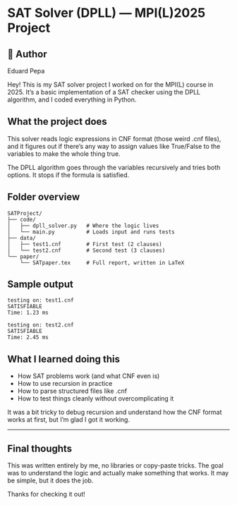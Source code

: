 # SAT Solver (DPLL) — MPI(L)2025 Project

## 👋 Author
Eduard Pepa

Hey! This is my SAT solver project I worked on for the MPI(L) course in 2025. It’s a basic implementation of a SAT checker using the DPLL algorithm, and I coded everything in Python.



##  What the project does

This solver reads logic expressions in CNF format (those weird .cnf files), and it figures out if there’s any way to assign values like True/False to the variables to make the whole thing true.

The DPLL algorithm goes through the variables recursively and tries both options. It stops if the formula is satisfied.



##  Folder overview

```
SATProject/
├── code/
│   ├── dpll_solver.py   # Where the logic lives
│   └── main.py          # Loads input and runs tests
├── data/
│   ├── test1.cnf        # First test (2 clauses)
│   └── test2.cnf        # Second test (3 clauses)
└── paper/
    └── SATpaper.tex     # Full report, written in LaTeX
```



## Sample output

```
testing on: test1.cnf
SATISFIABLE
Time: 1.23 ms

testing on: test2.cnf
SATISFIABLE
Time: 2.45 ms
```



## What I learned doing this

- How SAT problems work (and what CNF even is)
- How to use recursion in practice
- How to parse structured files like .cnf
- How to test things cleanly without overcomplicating it

It was a bit tricky to debug recursion and understand how the CNF format works at first, but I’m glad I got it working.

---

##  Final thoughts

This was written entirely by me, no libraries or copy-paste tricks. The goal was to understand the logic and actually make something that works. It may be simple, but it does the job.

Thanks for checking it out!

